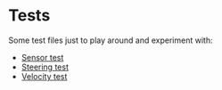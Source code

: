 # Tests
Some test files just to play around and experiment with:
- [Sensor test](sensor_test.ino)
- [Steering test](steering_test.ino)
- [Velocity test](velocity_test.ino)